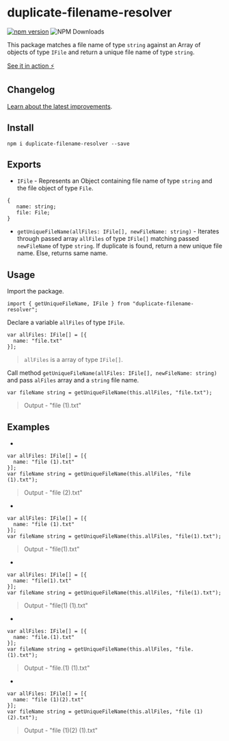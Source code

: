 # duplicate-filename-resolver

[![npm version](https://badge.fury.io/js/duplicate-filename-resolver.svg)](https://badge.fury.io/js/duplicate-filename-resolver)
![NPM Downloads](https://img.shields.io/npm/d18m/duplicate-filename-resolver)

This package matches a file name of type `string` against an Array of objects of type `IFile` and return a unique file name of type `string`.

[See it in action ⚡️](https://stackblitz.com/edit/stackblitz-starters-6vmtw3)

## Changelog

[Learn about the latest improvements][changelog].

## Install

`npm i duplicate-filename-resolver --save`

## Exports

- `IFile` - Represents an Object containing file name of type `string` and the file object of type `File`.

```
{
   name: string;
   file: File;
}
```

- `getUniqueFileName(allFiles: IFile[], newFileName: string)` - Iterates through passed array `allFiles` of type `IFile[]` matching passed `newFileName` of type `string`. If duplicate is found, return a new unique file name. Else, returns same name.

## Usage

Import the package.

```
import { getUniqueFileName, IFile } from "duplicate-filename-resolver";
```

Declare a variable `allFiles` of type `IFile`.

```
var allFiles: IFile[] = [{
  name: "file.txt"
}];
```

> `allFiles` is a array of type `IFile[]`.

Call method `getUniqueFileName(allFiles: IFile[], newFileName: string)` and pass `alFiles` array and a `string` file name.

```
var fileName string = getUniqueFileName(this.allFiles, "file.txt");
```

> Output - "file (1).txt"

## Examples

-

```
var allFiles: IFile[] = [{
  name: "file (1).txt"
}];
var fileName string = getUniqueFileName(this.allFiles, "file (1).txt");
```

> Output - "file (2).txt"

-

```
var allFiles: IFile[] = [{
  name: "file (1).txt"
}];
var fileName string = getUniqueFileName(this.allFiles, "file(1).txt");
```

> Output - "file(1).txt"

-

```
var allFiles: IFile[] = [{
  name: "file(1).txt"
}];
var fileName string = getUniqueFileName(this.allFiles, "file(1).txt");
```

> Output - "file(1) (1).txt"

-

```
var allFiles: IFile[] = [{
  name: "file.(1).txt"
}];
var fileName string = getUniqueFileName(this.allFiles, "file.(1).txt");
```

> Output - "file.(1) (1).txt"

-

```
var allFiles: IFile[] = [{
  name: "file (1)(2).txt"
}];
var fileName string = getUniqueFileName(this.allFiles, "file (1)(2).txt");
```

> Output - "file (1)(2) (1).txt"

[changelog]: CHANGELOG.md
